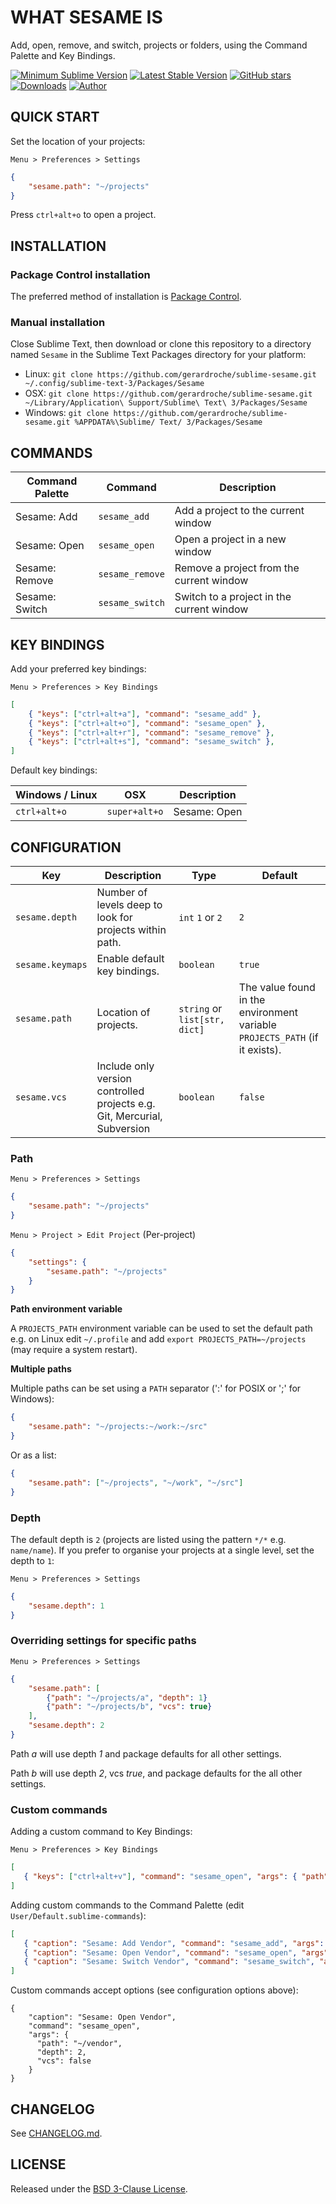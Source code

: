 # WHAT SESAME IS

Add, open, remove, and switch, projects or folders, using the Command Palette and Key Bindings.

[![Minimum Sublime Version](https://img.shields.io/badge/sublime-%3E%3D%203.0-brightgreen.svg?style=flat-square)](https://sublimetext.com) [![Latest Stable Version](https://img.shields.io/github/tag/gerardroche/sublime-sesame.svg?style=flat-square&label=stable)](https://github.com/gerardroche/sublime-sesame/tags) [![GitHub stars](https://img.shields.io/github/stars/gerardroche/sublime-sesame.svg?style=flat-square)](https://github.com/gerardroche/sublime-sesame/stargazers) [![Downloads](https://img.shields.io/packagecontrol/dt/Sesame.svg?style=flat-square)](https://packagecontrol.io/packages/Sesame) [![Author](https://img.shields.io/badge/twitter-gerardroche-blue.svg?style=flat-square)](https://twitter.com/gerardroche)

## QUICK START

Set the location of your projects:

`Menu > Preferences > Settings`

```json
{
    "sesame.path": "~/projects"
}
```

Press `ctrl+alt+o` to open a project.

## INSTALLATION

### Package Control installation

The preferred method of installation is [Package Control](https://packagecontrol.io/packages/Sesame).

### Manual installation

Close Sublime Text, then download or clone this repository to a directory named `Sesame` in the Sublime Text Packages directory for your platform:

* Linux: `git clone https://github.com/gerardroche/sublime-sesame.git ~/.config/sublime-text-3/Packages/Sesame`
* OSX: `git clone https://github.com/gerardroche/sublime-sesame.git ~/Library/Application\ Support/Sublime\ Text\ 3/Packages/Sesame`
* Windows: `git clone https://github.com/gerardroche/sublime-sesame.git %APPDATA%\Sublime/ Text/ 3/Packages/Sesame`

## COMMANDS

Command Palette | Command | Description
--------------- | ------- | -----------
Sesame: Add | `sesame_add` | Add a project to the current window
Sesame: Open | `sesame_open` | Open a project in a new window
Sesame: Remove | `sesame_remove` | Remove a project from the current window
Sesame: Switch | `sesame_switch` | Switch to a project in the current window

## KEY BINDINGS

Add your preferred key bindings:

`Menu > Preferences > Key Bindings`

```json
[
    { "keys": ["ctrl+alt+a"], "command": "sesame_add" },
    { "keys": ["ctrl+alt+o"], "command": "sesame_open" },
    { "keys": ["ctrl+alt+r"], "command": "sesame_remove" },
    { "keys": ["ctrl+alt+s"], "command": "sesame_switch" },
]
```

Default key bindings:

Windows / Linux | OSX | Description
--------------- | --- | -----------
`ctrl+alt+o` | `super+alt+o` | Sesame: Open

## CONFIGURATION

Key | Description | Type | Default
----|-------------|------|--------
`sesame.depth` | Number of levels deep to look for projects within path. | `int` `1` or `2` | `2`
`sesame.keymaps` | Enable default key bindings. | `boolean` | `true`
`sesame.path` | Location of projects. | `string` or `list[str, dict]` | The value found in the environment variable `PROJECTS_PATH` (if it exists).
`sesame.vcs` | Include only version controlled projects e.g. Git, Mercurial, Subversion | `boolean` | `false`

### Path

`Menu > Preferences > Settings`

```json
{
    "sesame.path": "~/projects"
}
```

`Menu > Project > Edit Project` (Per-project)

```json
{
    "settings": {
        "sesame.path": "~/projects"
    }
}
```

**Path environment variable**

A `PROJECTS_PATH` environment variable can be used to set the default path e.g. on Linux edit `~/.profile` and add `export PROJECTS_PATH=~/projects` (may require a system restart).

**Multiple paths**

Multiple paths can be set using a `PATH` separator (':' for POSIX or ';' for Windows):

```json
{
    "sesame.path": "~/projects:~/work:~/src"
}
```

Or as a list:

```json
{
    "sesame.path": ["~/projects", "~/work", "~/src"]
}
```

### Depth

The default depth is `2` (projects are listed using the pattern `*/*` e.g. `name/name`). If you prefer to organise your projects at a single level, set the depth to `1`:

`Menu > Preferences > Settings`

```json
{
    "sesame.depth": 1
}
```

### Overriding settings for specific paths

`Menu > Preferences > Settings`

```json
{
    "sesame.path": [
        {"path": "~/projects/a", "depth": 1}
        {"path": "~/projects/b", "vcs": true}
    ],
    "sesame.depth": 2
}
```

Path *a* will use depth *1* and package defaults for all other settings.

Path *b* will use depth *2*, vcs *true*, and package defaults for the all other settings.

### Custom commands

Adding a custom command to Key Bindings:

`Menu > Preferences > Key Bindings`

```json
[
   { "keys": ["ctrl+alt+v"], "command": "sesame_open", "args": { "path": "~/vendor" } }
]
```

Adding custom commands to the Command Palette (edit `User/Default.sublime-commands`):

```json
[
   { "caption": "Sesame: Add Vendor", "command": "sesame_add", "args": { "path": "~/vendor" } },
   { "caption": "Sesame: Open Vendor", "command": "sesame_open", "args": { "path": "~/vendor" } },
   { "caption": "Sesame: Switch Vendor", "command": "sesame_switch", "args": { "path": "~/vendor" } }
]
```

Custom commands accept options (see configuration options above):

```
{
    "caption": "Sesame: Open Vendor",
    "command": "sesame_open",
    "args": {
      "path": "~/vendor",
      "depth": 2,
      "vcs": false
    }
}
```

## CHANGELOG

See [CHANGELOG.md](CHANGELOG.md).

## LICENSE

Released under the [BSD 3-Clause License](LICENSE).
